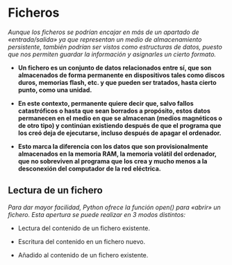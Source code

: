 # Ficheros

_Aunque los ficheros se podrían encajar en más de un apartado de «entrada/salida» ya que representan un medio de almacenamiento persistente, también podrían ser vistos como estructuras de datos, puesto que nos permiten guardar la información y asignarles un cierto formato._ 

- **Un fichero es un conjunto de datos relacionados entre sí, que son almacenados de forma permanente en dispositivos tales como discos duros, memorias flash, etc. y que pueden ser tratados, hasta cierto punto, como una unidad.**

- **En este contexto, permanente quiere decir que, salvo fallos catastróficos o hasta que sean borrados a propósito, estos datos permanecen en el medio en que se almacenan (medios magnéticos o de otro tipo) y continúan existiendo después de que el programa que los creó deja de ejecutarse, incluso después de apagar el ordenador.**

- **Esto marca la diferencia con los datos que son provisionalmente almacenados en la memoria RAM, la memoria volátil del ordenador, que no sobreviven al programa que los crea y mucho menos a la desconexión del computador de la red eléctrica.**

## **Lectura de un fichero**

_Para dar mayor facilidad, Python ofrece la función open() para «abrir» un fichero. Esta apertura se puede realizar en 3 modos distintos:_

- Lectura del contenido de un fichero existente.

- Escritura del contenido en un fichero nuevo.

- Añadido al contenido de un fichero existente.
